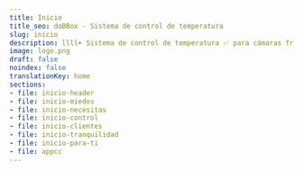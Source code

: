 ```yaml
---
title: Inicio
title_seo: doBBox - Sistema de control de temperatura
slug: inicio
description: llll➤ Sistema de control de temperatura ✅ para cámaras frigoríficas y de congelación, vitrinas, salas de elaboración, etc.
image: logo.png
draft: false
noindex: false
translationKey: home
sections:
- file: inicio-header
- file: inicio-miedos
- file: inicio-necesitas
- file: inicio-control
- file: inicio-clientes
- file: inicio-tranquilidad
- file: inicio-para-ti
- file: appcc
---
```

